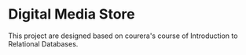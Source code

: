 # Digital Media Store
This project are designed based on courera's course of Introduction to Relational Databases.
